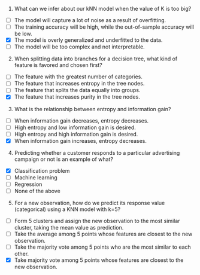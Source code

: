1. What can we infer about our kNN model when the value of K is too big?

- [ ] The model will capture a lot of noise as a result of overfitting.
- [ ] The training accuracy will be high, while the out-of-sample accuracy will be low.
- [x] The model is overly generalized and underfitted to the data.
- [ ] The model will be too complex and not interpretable.

2. When splitting data into branches for a decision tree, what kind of feature is favored and chosen first?

- [ ] The feature with the greatest number of categories.
- [ ] The feature that increases entropy in the tree nodes.
- [ ] The feature that splits the data equally into groups.
- [x] The feature that increases purity in the tree nodes.

3. What is the relationship between entropy and information gain?

- [ ] When information gain decreases, entropy decreases.
- [ ] High entropy and low information gain is desired.
- [ ] High entropy and high information gain is desired.
- [x] When information gain increases, entropy decreases.

4. Predicting whether a customer responds to a particular advertising campaign or not is an example of what?

- [x] Classification problem
- [ ] Machine learning
- [ ] Regression
- [ ] None of the above

5. For a new observation, how do we predict its response value (categorical) using a KNN model with k=5?

- [ ] Form 5 clusters and assign the new observation to the most similar cluster, taking the mean value as prediction.
- [ ] Take the average among 5 points whose features are closest to the new observation.
- [ ] Take the majority vote among 5 points who are the most similar to each other.
- [x] Take majority vote among 5 points whose features are closest to the new observation.